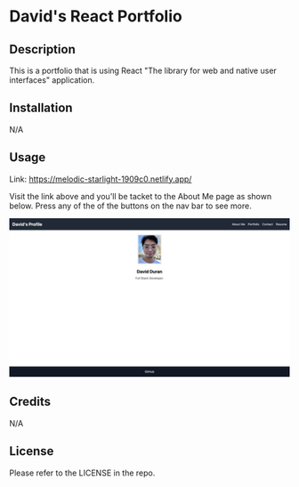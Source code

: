 # David's React Portfolio

## Description

This is a portfolio that is using React "The library for web and native user interfaces" application.

## Installation

N/A

## Usage

Link: https://melodic-starlight-1909c0.netlify.app/

Visit the link above and you'll be tacket to the About Me page as shown below. Press any of the of the buttons on the nav bar to see more.

![alt text](./src/assets/page.jpeg)

## Credits

N/A

## License

Please refer to the LICENSE in the repo.